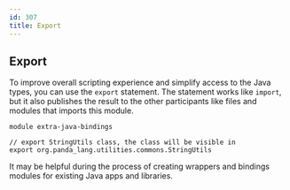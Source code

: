 ```yaml
---
id: 307
title: Export
---
```


## Export
To improve overall scripting experience and simplify access to the Java types, you can use the `export` statement. 
The statement works like `import`, but it also publishes the result to the other participants like files and modules that imports this module.

```panda
module extra-java-bindings

// export StringUtils class, the class will be visible in 
export org.panda_lang.utilities.commons.StringUtils
```

It may be helpful during the process of creating wrappers and bindings modules for existing Java apps and libraries.